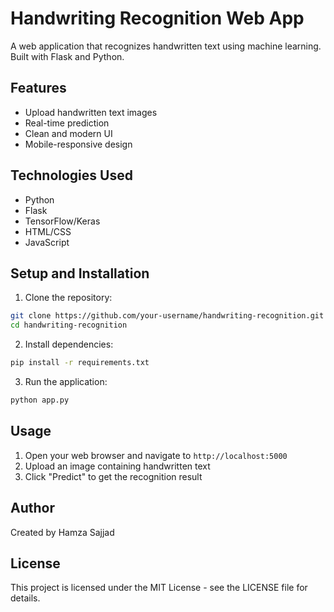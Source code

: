 # Handwriting Recognition Web App

A web application that recognizes handwritten text using machine learning. Built with Flask and Python.

## Features

- Upload handwritten text images
- Real-time prediction
- Clean and modern UI
- Mobile-responsive design

## Technologies Used

- Python
- Flask
- TensorFlow/Keras
- HTML/CSS
- JavaScript

## Setup and Installation

1. Clone the repository:
```bash
git clone https://github.com/your-username/handwriting-recognition.git
cd handwriting-recognition
```

2. Install dependencies:
```bash
pip install -r requirements.txt
```

3. Run the application:
```bash
python app.py
```

## Usage

1. Open your web browser and navigate to `http://localhost:5000`
2. Upload an image containing handwritten text
3. Click "Predict" to get the recognition result

## Author

Created by Hamza Sajjad

## License

This project is licensed under the MIT License - see the LICENSE file for details. 